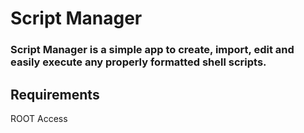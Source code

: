 # Script Manager

### Script Manager is a simple app to create, import, edit and easily execute any properly formatted shell scripts.

## Requirements
ROOT Access